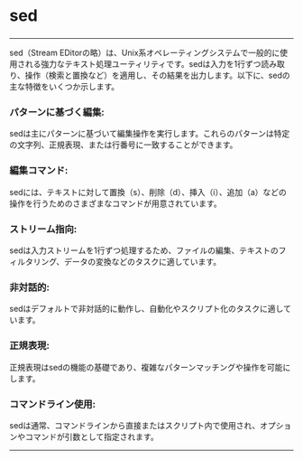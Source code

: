 # sed
### 

---

sed（Stream EDitorの略）は、Unix系オペレーティングシステムで一般的に使用される強力なテキスト処理ユーティリティです。sedは入力を1行ずつ読み取り、操作（検索と置換など）を適用し、その結果を出力します。以下に、sedの主な特徴をいくつか示します。

### パターンに基づく編集: 
sedは主にパターンに基づいて編集操作を実行します。これらのパターンは特定の文字列、正規表現、または行番号に一致することができます。
### 編集コマンド: 
sedには、テキストに対して置換（s）、削除（d）、挿入（i）、追加（a）などの操作を行うためのさまざまなコマンドが用意されています。
### ストリーム指向: 
sedは入力ストリームを1行ずつ処理するため、ファイルの編集、テキストのフィルタリング、データの変換などのタスクに適しています。
### 非対話的: 
sedはデフォルトで非対話的に動作し、自動化やスクリプト化のタスクに適しています。
### 正規表現: 
正規表現はsedの機能の基礎であり、複雑なパターンマッチングや操作を可能にします。
### コマンドライン使用: 
sedは通常、コマンドラインから直接またはスクリプト内で使用され、オプションやコマンドが引数として指定されます。

---
